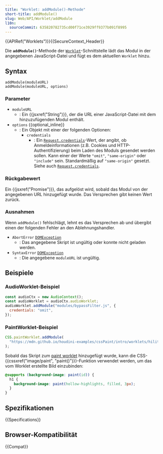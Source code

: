 ```yaml
---
title: "Worklet: addModule()-Methode"
short-title: addModule()
slug: Web/API/Worklet/addModule
l10n:
  sourceCommit: 635820782735cd00f71ce3929ff9377b091f8995
---
```


{{APIRef("Worklets")}}{{SecureContext_Header}}

Die **`addModule()`**-Methode der [`Worklet`](/de/docs/Web/API/Worklet)-Schnittstelle lädt das Modul in der angegebenen JavaScript-Datei und fügt es dem aktuellen `Worklet` hinzu.

## Syntax

```js-nolint
addModule(moduleURL)
addModule(moduleURL, options)
```

### Parameter

- `moduleURL`
  - : Ein {{jsxref("String")}}, der die URL einer JavaScript-Datei mit dem hinzuzufügenden Modul enthält.
- `options` {{optional_inline}}
  - : Ein Objekt mit einer der folgenden Optionen:
    - `credentials`
      - : Ein [`Request.credentials`](/de/docs/Web/API/Request/credentials)-Wert, der angibt, ob Anmeldeinformationen (z.B. Cookies und HTTP-Authentifizierung) beim Laden des Moduls gesendet werden sollen. Kann einer der Werte `"omit"`,
        `"same-origin"` oder `"include"` sein. Standardmäßig auf `"same-origin"` gesetzt. Siehe auch [`Request.credentials`](/de/docs/Web/API/Request/credentials).

### Rückgabewert

Ein {{jsxref("Promise")}}, das aufgelöst wird, sobald das Modul von der angegebenen URL hinzugefügt wurde. Das Versprechen gibt keinen Wert zurück.

### Ausnahmen

Wenn `addModule()` fehlschlägt, lehnt es das Versprechen ab und übergibt einen der folgenden Fehler an den Ablehnungshandler.

- `AbortError` [`DOMException`](/de/docs/Web/API/DOMException)
  - : Das angegebene Skript ist ungültig oder konnte nicht geladen werden.
- `SyntaxError` [`DOMException`](/de/docs/Web/API/DOMException)
  - : Die angegebene `moduleURL` ist ungültig.

## Beispiele

### AudioWorklet-Beispiel

```js
const audioCtx = new AudioContext();
const audioWorklet = audioCtx.audioWorklet;
audioWorklet.addModule("modules/bypassFilter.js", {
  credentials: "omit",
});
```

### PaintWorklet-Beispiel

```js
CSS.paintWorklet.addModule(
  "https://mdn.github.io/houdini-examples/cssPaint/intro/worklets/hilite.js",
);
```

Sobald das Skript zum [paint worklet](/de/docs/Web/API/CSS/paintWorklet_static) hinzugefügt wurde, kann die CSS-{{cssxref("image/paint", "paint()")}}-Funktion verwendet werden, um das vom Worklet erstellte Bild einzubinden:

```css
@supports (background-image: paint(id)) {
  h1 {
    background-image: paint(hollow-highlights, filled, 3px);
  }
}
```

## Spezifikationen

{{Specifications}}

## Browser-Kompatibilität

{{Compat}}
